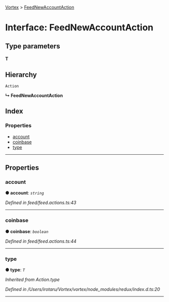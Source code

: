 [Vortex](../README.md) > [FeedNewAccountAction](../interfaces/feednewaccountaction.md)

# Interface: FeedNewAccountAction

## Type parameters
#### T 
## Hierarchy

 `Action`

**↳ FeedNewAccountAction**

## Index

### Properties

* [account](feednewaccountaction.md#account)
* [coinbase](feednewaccountaction.md#coinbase)
* [type](feednewaccountaction.md#type)

---

## Properties

<a id="account"></a>

###  account

**● account**: *`string`*

*Defined in feed/feed.actions.ts:43*

___
<a id="coinbase"></a>

###  coinbase

**● coinbase**: *`boolean`*

*Defined in feed/feed.actions.ts:44*

___
<a id="type"></a>

###  type

**● type**: *`T`*

*Inherited from Action.type*

*Defined in /Users/irotaru/Vortex/vortex/node_modules/redux/index.d.ts:20*

___

